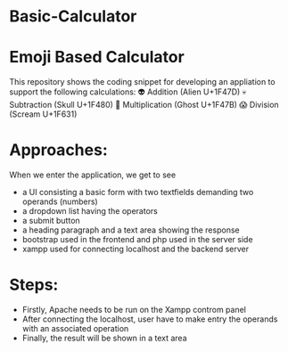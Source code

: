 # Basic-Calculator
# Emoji Based Calculator

This repository shows the coding snippet for developing an appliation to support the following calculations:
👽 Addition (Alien U+1F47D)
💀 Subtraction (Skull U+1F480)
👻 Multiplication (Ghost U+1F47B)
😱 Division (Scream U+1F631)

# Approaches:
When we enter the application, we get to see
- a UI consisting a basic form with two textfields demanding two operands (numbers)
- a dropdown list having the operators
- a submit button
- a heading paragraph and a text area showing the response 
- bootstrap used in the frontend and php used in the server side
- xampp used for connecting localhost and the backend server

# Steps:
- Firstly, Apache needs to be run on the Xampp controm panel
- After connecting the localhost, user have to make entry the operands with an associated operation
- Finally, the result will be shown in a text area

